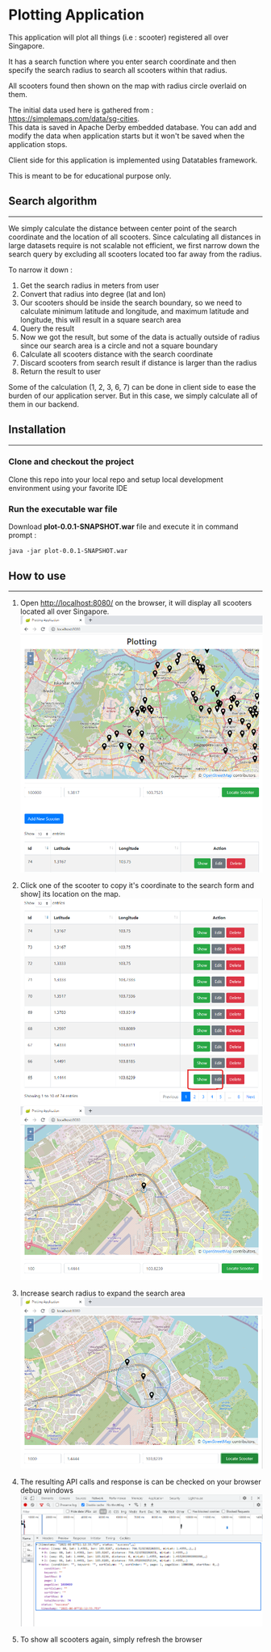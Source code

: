 # Plotting Application

This application will plot all things (i.e : scooter) registered all over
Singapore. 

It has a search function where you enter search coordinate and then specify
the search radius to search all scooters within that radius.  

All scooters found then shown on the map with radius circle overlaid on them.

The initial data used here is gathered from : <https://simplemaps.com/data/sg-cities>.  
This data is saved in Apache Derby embedded database. You can add and modify the
data when application starts but it won't be saved when the application stops.

Client side for this application is implemented using Datatables framework.  

This is meant to be for educational purpose only.

## Search algorithm
________________________________________________________________________________

We simply calculate the distance between center point of the search coordinate 
and the location of all scooters. Since calculating all distances in large datasets
require is not scalable not efficient, we first narrow down the search query by
excluding all scooters located too far away from the radius. 
 

To narrow it down :  
1. Get the search radius in meters from user
2. Convert that radius into degree (lat and lon)
3. Our scooters should be inside the search boundary, so we need to calculate
   minimum latitude and longitude, and maximum latitude and longitude, this will
   result in a square search area
4. Query the result
5. Now we got the result, but some of the data is actually outside of radius
   since our search area is a circle and not a square boundary
6. Calculate all scooters distance with the search coordinate
7. Discard scooters from search result if distance is larger than the radius
8. Return the result to user

Some of the calculation (1, 2, 3, 6, 7) can be done in client side to ease the burden of our
application server. But in this case, we simply calculate all of them in our
backend.


## Installation
________________________________________________________________________________

### Clone and checkout the project

Clone this repo into your local repo and setup local development environment using 
your favorite IDE

### Run the executable war file

Download **plot-0.0.1-SNAPSHOT.war** file and execute it in command prompt :
```
java -jar plot-0.0.1-SNAPSHOT.war
```

## How to use
________________________________________________________________________________

1. Open <http://localhost:8080/> on the browser, it will display all scooters  
   located all over Singapore.
   ![image](https://raw.githubusercontent.com/guhya/boot-plot/master/src/main/webapp/resources/1.png)  

2. Click one of the scooter to copy it's coordinate to the search form and show]
   its location on the map.      
   ![image](https://raw.githubusercontent.com/guhya/boot-plot/master/src/main/webapp/resources/2.png)  
   ![image](https://raw.githubusercontent.com/guhya/boot-plot/master/src/main/webapp/resources/3.png)  
   
3. Increase search radius to expand the search area
   ![image](https://raw.githubusercontent.com/guhya/boot-plot/master/src/main/webapp/resources/4.png)  
   
4. The resulting API calls and response is can be checked on your browser debug windows
   ![image](https://raw.githubusercontent.com/guhya/boot-plot/master/src/main/webapp/resources/5.png)  

5. To show all scooters again, simply refresh the browser
